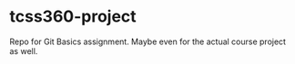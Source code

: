 # tcss360-project

Repo for Git Basics assignment. Maybe even for the actual course project as well.
